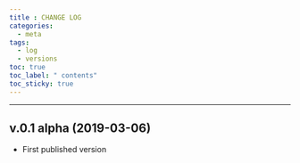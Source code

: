 ```yaml
---
title : CHANGE LOG
categories:
  - meta
tags:
  - log
  - versions
toc: true
toc_label: " contents"
toc_sticky: true
---
```


-----



## v.0.1 alpha (2019-03-06)

- First published version